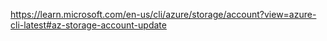 https://learn.microsoft.com/en-us/cli/azure/storage/account?view=azure-cli-latest#az-storage-account-update